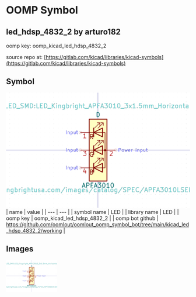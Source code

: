 # OOMP Symbol  
## led_hdsp_4832_2  by arturo182  
  
oomp key: oomp_kicad_led_hdsp_4832_2  
  
source repo at: [https://gitlab.com/kicad/libraries/kicad-symbols](https://gitlab.com/kicad/libraries/kicad-symbols)  
## Symbol  
  
[![working.png](working_600.png)](working.png)  
| name | value | 
| --- | --- | 
| symbol name | LED | 
| library name | LED | 
| oomp key | oomp_kicad_led_hdsp_4832_2 | 
| oomp bot github | https://github.com/oomlout/oomlout_oomp_symbol_bot/tree/main/kicad_led_hdsp_4832_2/working | 
## Images  
  
[![working.png](working_140.png)](working.png)  
